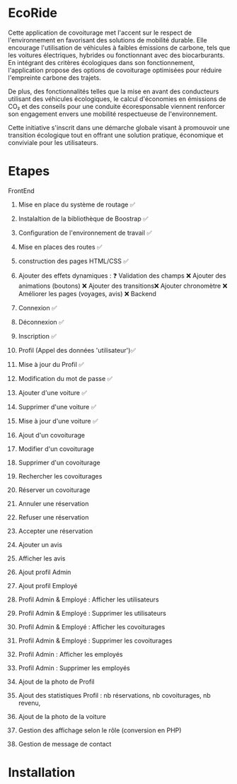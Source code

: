 # EcoRide
Cette application de covoiturage met l'accent sur le respect de l'environnement en favorisant des solutions de mobilité durable. Elle encourage l'utilisation de véhicules à faibles émissions de carbone, tels que les voitures électriques, hybrides ou fonctionnant avec des biocarburants. En intégrant des critères écologiques dans son fonctionnement, l'application propose des options de covoiturage optimisées pour réduire l'empreinte carbone des trajets.

De plus, des fonctionnalités telles que la mise en avant des conducteurs utilisant des véhicules écologiques, le calcul d'économies en émissions de CO₂ et des conseils pour une conduite écoresponsable viennent renforcer son engagement envers une mobilité respectueuse de l'environnement.

Cette initiative s'inscrit dans une démarche globale visant à promouvoir une transition écologique tout en offrant une solution pratique, économique et conviviale pour les utilisateurs.

# Etapes
FrontEnd
1. Mise en place du système de routage ✅
2. Instalaltion de la bibliothèque de Boostrap ✅
3. Configuration de l'environnement de travail ✅
4. Mise en places des routes ✅
5. construction des pages HTML/CSS ✅
6. Ajouter des effets dynamiques : ❓
    Validation des champs ❌
    Ajouter des animations (boutons) ❌
    Ajouter des transitions❌
    Ajouter chronomètre ❌
    Améliorer les pages (voyages, avis) ❌
Backend
1. Connexion ✅
2. Déconnexion ✅
3. Inscription ✅
4. Profil (Appel des données 'utilisateur')✅
5. Mise à jour du Profil ✅
6. Modification du mot de passe ✅
7. Ajouter d'une voiture ✅
8. Supprimer d'une voiture ✅
9. Mise à jour d'une voiture ✅
10. Ajout d'un covoiturage
11. Modifier d'un covoiturage
12. Supprimer d'un covoiturage
13. Rechercher les covoiturages
14. Réserver un covoiturage
15. Annuler une réservation
16. Refuser une réservation
17. Accepter une réservation
18. Ajouter un avis
19. Afficher les avis
20. Ajout profil Admin
21. Ajout profil Employé
22. Profil Admin & Employé : Afficher les utilisateurs
23. Profil Admin & Employé : Supprimer les utilisateurs
24. Profil Admin & Employé : Afficher les covoiturages
25. Profil Admin & Employé : Supprimer les covoiturages
26. Profil Admin : Afficher les employés
27. Profil Admin : Supprimer les employés


99. Ajout de la photo de Profil
99. Ajout des statistiques Profil : nb réservations, nb covoiturages, nb revenu, 
99. Ajout de la photo de la voiture
99. Gestion des affichage selon le rôle (conversion en PHP)
99. Gestion de message de contact


# Installation

